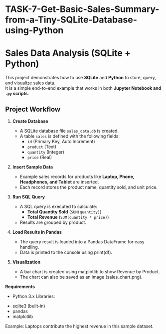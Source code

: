 # TASK-7-Get-Basic-Sales-Summary-from-a-Tiny-SQLite-Database-using-Python
# Sales Data Analysis (SQLite + Python)

This project demonstrates how to use **SQLite** and **Python** to store, query, and visualize sales data.  
It is a simple end-to-end example that works in both **Jupyter Notebook and `.py` scripts**.

## Project Workflow

1. **Create Database**
   - A SQLite database file `sales_data.db` is created.
   - A table `sales` is defined with the following fields:
     - `id` (Primary Key, Auto Increment)
     - `product` (Text)
     - `quantity` (Integer)
     - `price` (Real)

2. **Insert Sample Data**
   - Example sales records for products like **Laptop, Phone, Headphones, and Tablet** are inserted.
   - Each record stores the product name, quantity sold, and unit price.

3. **Run SQL Query**
   - A SQL query is executed to calculate:
     - **Total Quantity Sold** (`SUM(quantity)`)
     - **Total Revenue** (`SUM(quantity * price)`)
   - Results are grouped by product.

4. **Load Results in Pandas**
   - The query result is loaded into a Pandas DataFrame for easy handling.
   - Data is printed to the console using print(df).

5. **Visualization**
   - A bar chart is created using matplotlib to show Revenue by Product.
   - The chart can also be saved as an image (sales_chart.png).

**Requirements**
- Python 3.x
Libraries:
* sqlite3 (built-in)
* pandas
* matplotlib



Example: Laptops contribute the highest revenue in this sample dataset.


